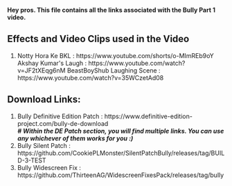 <b>Hey pros. This file contains all the links associated with the Bully Part 1 video.</b>

<h2>Effects and Video Clips used in the Video</h2>
	<ol>
		<li>
			Notty Hora Ke BKL : https://www.youtube.com/shorts/o-MImREb9oY
			Akshay Kumar's Laugh : https://www.youtube.com/watch?v=JF2tXEqg6nM
			BeastBoyShub Laughing Scene : https://www.youtube.com/watch?v=35WCzetAd08
		</li>
	</ol>

<h2>Download Links:</h2>
	<ol>
		<li>
			Bully Definitive Edition Patch : https://www.definitive-edition-project.com/bully-de-download<br />
			<b><i># Within the DE Patch section, you will find multiple links. You can use any whichever of them works for you :)</i></b>
		</li>
		<li>Bully Silent Patch : https://github.com/CookiePLMonster/SilentPatchBully/releases/tag/BUILD-3-TEST</li>
		<li>Bully Widescreen Fix : https://github.com/ThirteenAG/WidescreenFixesPack/releases/tag/bully</li>
	</ol>






